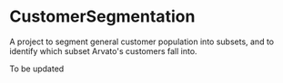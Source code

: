 # CustomerSegmentation
A project to segment general customer population into subsets, and to identify which subset Arvato's customers fall into.

To be updated 
